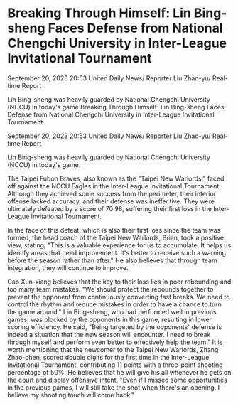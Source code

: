 #  Breaking Through Himself: Lin Bing-sheng Faces Defense from National Chengchi University in Inter-League Invitational Tournament

September 20, 2023 20:53 United Daily News/ Reporter Liu Zhao-yu/ Real-time Report

Lin Bing-sheng was heavily guarded by National Chengchi University (NCCU) in today's game 
  Breaking Through Himself: Lin Bing-sheng Faces Defense from National Chengchi University in Inter-League Invitational Tournament

September 20, 2023 20:53 United Daily News/ Reporter Liu Zhao-yu/ Real-time Report

Lin Bing-sheng was heavily guarded by National Chengchi University (NCCU) in today's game. 

The Taipei Fubon Braves, also known as the "Taipei New Warlords," faced off against the NCCU Eagles in the Inter-League Invitational Tournament. Although they achieved some success from the perimeter, their interior offense lacked accuracy, and their defense was ineffective. They were ultimately defeated by a score of 70:98, suffering their first loss in the Inter-League Invitational Tournament.

In the face of this defeat, which is also their first loss since the team was formed, the head coach of the Taipei New Warlords, Brian, took a positive view, stating, "This is a valuable experience for us to accumulate. It helps us identify areas that need improvement. It's better to receive such a warning before the season rather than after." He also believes that through team integration, they will continue to improve.

Cao Xun-xiang believes that the key to their loss lies in poor rebounding and too many team mistakes. "We should protect the rebounds together to prevent the opponent from continuously converting fast breaks. We need to control the rhythm and reduce mistakes in order to have a chance to turn the game around." Lin Bing-sheng, who had performed well in previous games, was blocked by the opponents in this game, resulting in lower scoring efficiency. He said, "Being targeted by the opponents' defense is indeed a situation that the new season will encounter. I need to break through myself and perform even better to effectively help the team." It is worth mentioning that the newcomer to the Taipei New Warlords, Zhang Zhao-chen, scored double digits for the first time in the Inter-League Invitational Tournament, contributing 11 points with a three-point shooting percentage of 50%. He believes that he will give his all whenever he gets on the court and display offensive intent. "Even if I missed some opportunities in the previous games, I will still take the shot when there's an opening. I believe my shooting touch will come back."